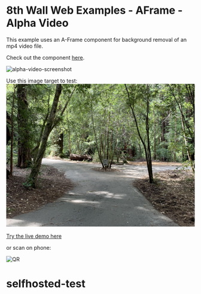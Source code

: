 # 8th Wall Web Examples - AFrame - Alpha Video

This example uses an A-Frame component for background removal of an mp4 video file.

Check out the component [here](https://github.com/nikolaiwarner/aframe-chromakey-material/blob/master/README.md).

![alpha-video-screenshot](../../../images/screenshot-alpha-video.jpg)

Use this image target to test:
![outside](targets/outside.jpg)

[Try the live demo here](https://templates.8thwall.app/alpha-video-aframe)

or scan on phone:

![QR](../../../images/qr-alpha-video.png)
# selfhosted-test
